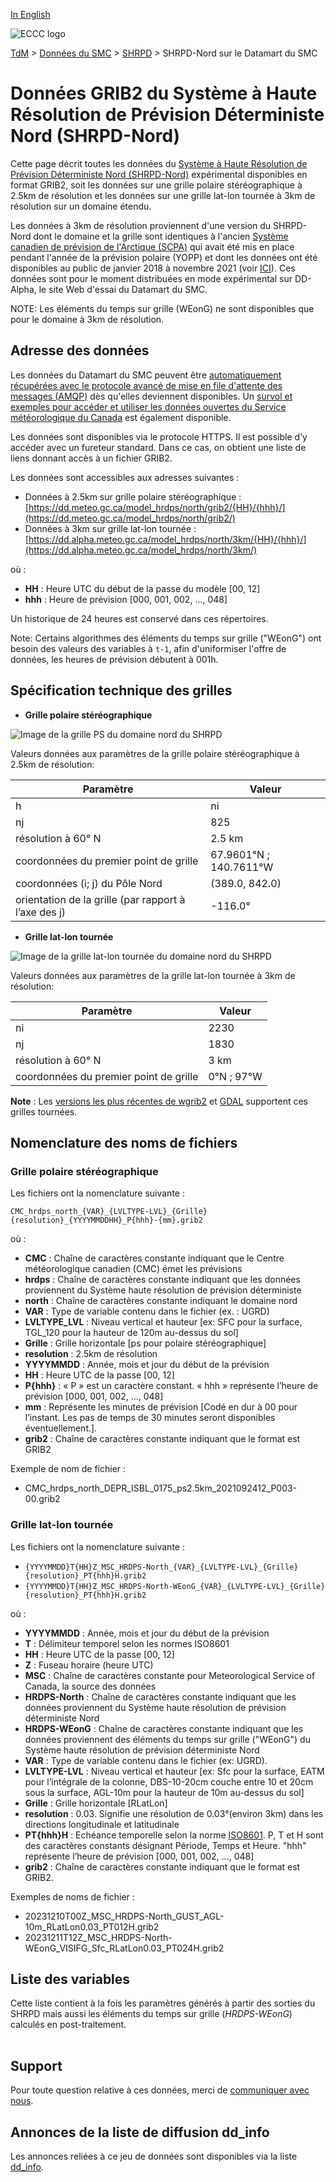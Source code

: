 [In English](readme_hrdps-north-datamart_en.md)

![ECCC logo](../../img_eccc-logo.png)

[TdM](../../readme_fr.md) > [Données du SMC](../readme_fr.md) > [SHRPD](readme_hrdps-north_fr.md) > SHRPD-Nord sur le Datamart du SMC

# Données GRIB2 du Système à Haute Résolution de Prévision Déterministe Nord (SHRPD-Nord)

Cette page décrit toutes les données du [Système à Haute Résolution de Prévision Déterministe Nord (SHRPD-Nord)](readme_hrdps-north_fr.md) expérimental disponibles en format GRIB2, soit les données sur une grille polaire stéréographique à 2.5km de résolution et les données sur une grille lat-lon tournée à 3km de résolution sur un domaine étendu.

Les données à 3km de résolution proviennent d'une version du SHRPD-Nord dont le domaine et la grille sont identiques à l'ancien [Système canadien de prévision de l'Arctique (SCPA)](https://eccc-msc.github.io/open-data/msc-data/nwp_caps/readme_caps_fr/) qui avait été mis en place pendant l'année de la prévision polaire (YOPP) et dont les données ont été disponibles au public de janvier 2018 à novembre 2021 (voir [ICI](https://comm.collab.science.gc.ca/mailman3/hyperkitty/list/dd_info@comm.collab.science.gc.ca/message/A2FYFAQCCJKQNGX7DOPO6QMC6VHAPG3R/)). Ces données sont pour le moment distribuées en mode expérimental sur DD-Alpha, le site Web d'essai du Datamart du SMC.

NOTE: Les éléments du temps sur grille (WEonG) ne sont disponibles que pour le domaine à 3km de résolution.

## Adresse des données 

Les données du Datamart du SMC peuvent être [automatiquement récupérées avec le protocole avancé de mise en file d'attente des messages (AMQP)](../../msc-datamart/amqp_fr.md) dès qu'elles deviennent disponibles. Un [survol et exemples pour accéder et utiliser les données ouvertes du Service météorologique du Canada](../../usage/readme_fr.md) est également disponible.

Les données sont disponibles via le protocole HTTPS. Il est possible d’y accéder avec un fureteur standard. Dans ce cas, on obtient une liste de liens donnant accès à un fichier GRIB2.

Les données sont accessibles aux adresses suivantes :

* Données à 2.5km sur grille polaire stéréographique : [https://dd.meteo.gc.ca/model_hrdps/north/grib2/{HH}/{hhh}/](https://dd.meteo.gc.ca/model_hrdps/north/grib2/)
* Données à 3km sur grille lat-lon tournée : [https://dd.alpha.meteo.gc.ca/model_hrdps/north/3km/{HH}/{hhh}/](https://dd.alpha.meteo.gc.ca/model_hrdps/north/3km/)

où :

* __HH__ : Heure UTC du début de la passe du modèle [00, 12] 
* __hhh__ : Heure de prévision [000, 001, 002, ..., 048]

Un historique de 24 heures est conservé dans ces répertoires.

Note: Certains algorithmes des éléments du temps sur grille ("WEonG") ont besoin des valeurs des variables à `t-1`, afin d'uniformiser l'offre de données, les heures de prévision débutent à 001h.

## Spécification technique des grilles 

* __Grille polaire stéréographique__

![Image de la grille PS du domaine nord du SHRPD](https://collaboration.cmc.ec.gc.ca/cmc/cmos/public_doc/msc-data/nwp_hrdps/grillePS_hrdps-north.png)

Valeurs données aux paramètres de la grille polaire stéréographique à 2.5km de résolution:

| Paramètre | Valeur |
| ------ | ------ |
h| ni | 1465 |
| nj | 825 | 
| résolution à 60° N | 2.5 km |
| coordonnées du premier point de grille | 67.9601°N ; 140.7611°W |
| coordonnées (i; j) du Pôle Nord | (389.0, 842.0) |
| orientation de la grille (par rapport à l’axe des j) | -116.0° |

* __Grille lat-lon tournée__

![Image de la grille lat-lon tournée du domaine nord du SHRPD](https://collaboration.cmc.ec.gc.ca/cmc/cmos/public_doc/msc-data/nwp_hrdps/grilleRLatLon_hrdps-north.png)

Valeurs données aux paramètres de la grille lat-lon tournée à 3km de résolution:

| Paramètre | Valeur |
| ------ | ------ |
| ni | 2230 |
| nj | 1830 | 
| résolution à 60° N | 3 km |
| coordonnées du premier point de grille | 0°N ; 97°W |

__Note__ : Les [versions les plus récentes de wgrib2](https://www.cpc.ncep.noaa.gov/products/wesley/wgrib2/update_2.0.8.html) et [GDAL](https://gdal.org/) supportent ces grilles tournées. 

## Nomenclature des noms de fichiers

### Grille polaire stéréographique

Les fichiers ont la nomenclature suivante :

`CMC_hrdps_north_{VAR}_{LVLTYPE-LVL}_{Grille}{resolution}_{YYYYMMDDHH}_P{hhh}-{mm}.grib2`

où :

* __CMC__ : Chaîne de caractères constante indiquant que le Centre météorologique canadien (CMC) émet les prévisions
* __hrdps__ : Chaîne de caractères constante indiquant que les données proviennent du Système haute résolution de prévision déterministe
* __north__ : Chaîne de caractères constante indiquant le domaine nord
* __VAR__ : Type de variable contenu dans le fichier (ex. : UGRD)
* __LVLTYPE_LVL__ : Niveau vertical et hauteur [ex: SFC pour la surface, TGL_120 pour la hauteur de 120m au-dessus du sol]
* __Grille__ : Grille horizontale [ps pour polaire stéréographique]
* __resolution__ : 2.5km de résolution
* __YYYYMMDD__ : Année, mois et jour du début de la prévision
* __HH__ : Heure UTC de la passe [00, 12]
* __P{hhh}__ : « P » est un caractère constant. « hhh » représente l’heure de prévision [000, 001, 002, ..., 048]
* __mm__ : Représente les minutes de prévision [Codé en dur à 00 pour l’instant. Les pas de temps de 30 minutes seront disponibles éventuellement.].
* __grib2__ : Chaîne de caractères constante indiquant que le format est GRIB2

Exemple de nom de fichier :

* CMC_hrdps_north_DEPR_ISBL_0175_ps2.5km_2021092412_P003-00.grib2

### Grille lat-lon tournée

Les fichiers ont la nomenclature suivante :

* `{YYYYMMDD}T{HH}Z_MSC_HRDPS-North_{VAR}_{LVLTYPE-LVL}_{Grille}{resolution}_PT{hhh}H.grib2`
* `{YYYYMMDD}T{HH}Z_MSC_HRDPS-North-WEonG_{VAR}_{LVLTYPE-LVL}_{Grille}{resolution}_PT{hhh}H.grib2`

où :

* __YYYYMMDD__ : Année, mois et jour du début de la prévision
* __T__ : Délimiteur temporel selon les normes ISO8601
* __HH__ : Heure UTC de la passe [00, 12]
* __Z__ : Fuseau horaire (heure UTC)
* __MSC__ : Chaîne de caractères constante pour Meteorological Service of Canada, la source des données
* __HRDPS-North__ : Chaîne de caractères constante indiquant que les données proviennent du Système haute résolution de prévision déterministe Nord
* __HRDPS-WEonG__ : Chaîne de caractères constante indiquant que les données proviennent des éléments du temps sur grille ("WEonG") du Système haute résolution de prévision déterministe Nord
* __VAR__ : Type de variable contenu dans le fichier (ex: UGRD).
* __LVLTYPE-LVL__ : Niveau vertical et hauteur [ex: Sfc pour la surface, EATM pour l’intégrale de la colonne, DBS-10-20cm couche entre 10 et 20cm sous la surface, AGL-10m pour la hauteur de 10m au-dessus du sol]
* __Grille__ : Grille horizontale [RLatLon]
* __resolution__ : 0.03. Signifie une résolution de 0.03°(environ 3km) dans les directions longitudinale et latitudinale
* __PT{hhh}H__ : Echéance temporelle selon la norme [ISO8601](https://en.wikipedia.org/wiki/ISO_8601). P, T et H sont des caractères constants désignant Période, Temps et Heure. "hhh" représente l’heure de prévision [000, 001, 002, ..., 048]
* __grib2__ : Chaîne de caractères constante indiquant que le format est GRIB2.

Exemples de noms de fichier :

* 20231210T00Z_MSC_HRDPS-North_GUST_AGL-10m_RLatLon0.03_PT012H.grib2
* 20231211T12Z_MSC_HRDPS-North-WEonG_VISIFG_Sfc_RLatLon0.03_PT024H.grib2

## Liste des variables

Cette liste contient à la fois les paramètres générés à partir des sorties du SHRPD mais aussi les éléments du temps sur grille (*HRDPS-WEonG*) calculés en post-traitement.

<table id="csv-table" class="display"></table>

<link href="https://cdn.jsdelivr.net/npm/simple-datatables@latest/dist/style.css" rel="stylesheet" type="text/css">
<script src="https://cdn.jsdelivr.net/npm/simple-datatables@latest"></script>
<script src="../../../js/variables_datatable.js" type="text/javascript"></script>
<script>
  loadTable("csv-table", "../../../assets/csv/HRDPS_Variables-List_fr.csv");
</script>

## Support

Pour toute question relative à ces données, merci de [communiquer avec nous](https://meteo.gc.ca/mainmenu/contact_us_f.html).

## Annonces de la liste de diffusion dd_info 

Les annonces reliées à ce jeu de données sont disponibles via la liste [dd_info](https://comm.collab.science.gc.ca/mailman3/postorius/lists/dd_info/).




